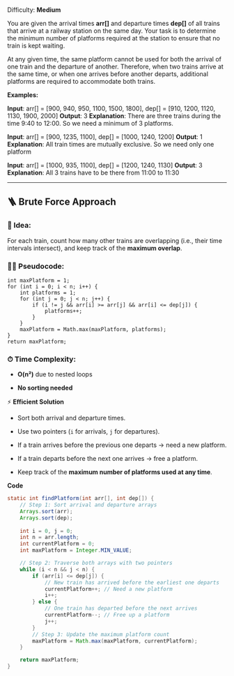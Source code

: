 ### 

Difficulty: **Medium**

You are given the arrival times **arr[]** and departure times **dep[]** of all trains that arrive at a railway station on the same day. Your task is to determine the minimum number of platforms required at the station to ensure that no train is kept waiting.

At any given time, the same platform cannot be used for both the arrival of one train and the departure of another. Therefore, when two trains arrive at the same time, or when one arrives before another departs, additional platforms are required to accommodate both trains.

**Examples:**

**Input**: arr[] = [900, 940, 950, 1100, 1500, 1800], dep[] = [910, 1200, 1120, 1130, 1900, 2000]
**Output**: 3
**Explanation**: There are three trains during the time 9:40 to 12:00. So we need a minimum of 3 platforms.

**Input**: arr[] = [900, 1235, 1100], dep[] = [1000, 1240, 1200]
**Output**: 1
**Explanation**: All train times are mutually exclusive. So we need only one platform

**Input**: arr[] = [1000, 935, 1100], dep[] = [1200, 1240, 1130]
**Output**: 3
**Explanation**: All 3 trains have to be there from 11:00 to 11:30

----------------------------------------------------------------------------
## 🪜 **Brute Force Approach**

### 🔧 Idea:

For each train, count how many other trains are overlapping (i.e., their time intervals intersect), and keep track of the **maximum overlap**.

### 🧑‍💻 Pseudocode:
```
int maxPlatform = 1;
for (int i = 0; i < n; i++) {
    int platforms = 1;
    for (int j = 0; j < n; j++) {
        if (i != j && arr[i] >= arr[j] && arr[i] <= dep[j]) {
            platforms++;
        }
    }
    maxPlatform = Math.max(maxPlatform, platforms);
}
return maxPlatform;

```
### ⏱ Time Complexity:

- **O(n²)** due to nested loops
    
- **No sorting needed**

⚡ **Efficient Solution**
- Sort both arrival and departure times.
    
- Use two pointers (`i` for arrivals, `j` for departures).
    
- If a train arrives before the previous one departs → need a new platform.
    
- If a train departs before the next one arrives → free a platform.
    
- Keep track of the **maximum number of platforms used at any time**.

**Code**
```java
static int findPlatform(int arr[], int dep[]) {
    // Step 1: Sort arrival and departure arrays
    Arrays.sort(arr);
    Arrays.sort(dep);
    
    int i = 0, j = 0;
    int n = arr.length;
    int currentPlatform = 0;
    int maxPlatform = Integer.MIN_VALUE;

    // Step 2: Traverse both arrays with two pointers
    while (i < n && j < n) {
        if (arr[i] <= dep[j]) {
            // New train has arrived before the earliest one departs
            currentPlatform++; // Need a new platform
            i++;
        } else {
            // One train has departed before the next arrives
            currentPlatform--; // Free up a platform
            j++;
        }
        // Step 3: Update the maximum platform count
        maxPlatform = Math.max(maxPlatform, currentPlatform);
    }

    return maxPlatform;
}

```